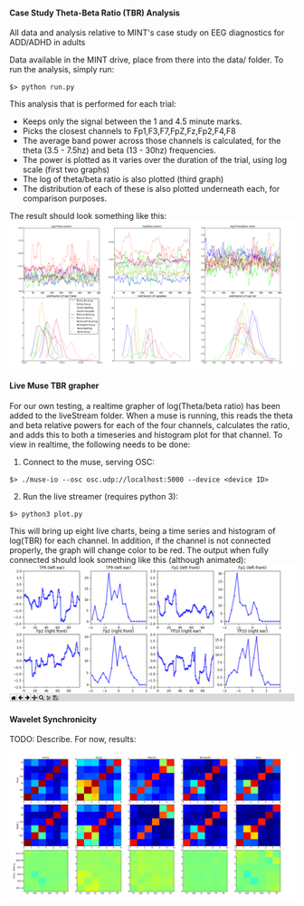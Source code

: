 #### Case Study Theta-Beta Ratio (TBR) Analysis
All data and analysis relative to MINT's case study on EEG diagnostics for ADD/ADHD in adults

Data available in the MINT drive, place from there into the data/ folder.
To run the analysis, simply run:
```
$> python run.py
```
This analysis that is performed for each trial:
* Keeps only the signal between the 1 and 4.5 minute marks.
* Picks the closest channels to Fp1,F3,F7,FpZ,Fz,Fp2,F4,F8
* The average band power across those channels is calculated, for the theta (3.5 - 7.5hz) and beta (13 - 30hz) frequencies.
* The power is plotted as it varies over the duration of the trial, using log scale (first two graphs)
* The log of theta/beta ratio is also plotted (third graph)
* The distribution of each of these is also plotted underneath each, for comparison purposes.

The result should look something like this:
![TBR Output](https://raw.githubusercontent.com/UBCMint/CaseStudy/master/output/subjectTBR.png)

#### Live Muse TBR grapher
For our own testing, a realtime grapher of log(Theta/beta ratio) has been added to the liveStream folder. When a muse is running, this reads the theta and beta relative powers for each of the four channels, calculates the ratio, and adds this to both a timeseries and histogram plot for that channel. To view in realtime, the following needs to be done:
1) Connect to the muse, serving OSC:
```
$> ./muse-io --osc osc.udp://localhost:5000 --device <device ID>
```
2) Run the live streamer (requires python 3):
```
$> python3 plot.py
```
This will bring up eight live charts, being a time series and histogram of log(TBR) for each channel. In addition, if the channel is not connected properly, the graph will change color to be red. The output when fully connected should look something like this (although animated):
![Live TBR Output](https://raw.githubusercontent.com/UBCMint/CaseStudy/master/output/liveStreamTBR.png)

#### Wavelet Synchronicity
TODO: Describe. For now, results:

![Synchronicity results](https://raw.githubusercontent.com/UBCMint/CaseStudy/master/output/synchroResults.png)

